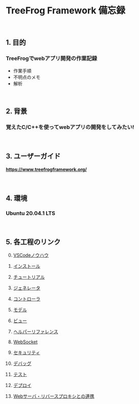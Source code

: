# TreeFrog Framework 備忘録
<br>

## 1. 目的
### TreeFrogでwebアプリ開発の作業記録
- 作業手順
- 不明点のメモ
- 解析
<br>

## 2. 背景
### 覚えたC/C++を使ってwebアプリの開発をしてみたい!
<br>

## 3. ユーザーガイド
#### https://www.treefrogframework.org/
<br>

## 4. 環境
### Ubuntu 20.04.1 LTS
<br>

## 5. 各工程のリンク
0. [VSCodeノウハウ](https://github.com/lef2/treefrog_practice/blob/master/doc/00_vscode)

1. [インストール](https://github.com/lef2/treefrog_practice/blob/master/doc/01_install) 

2. [チュートリアル](https://github.com/lef2/treefrog_practice/blob/master/doc/02_tutorial)

3. [ジェネレータ]()

4. [コントローラ]()

5. [モデル]()

6. [ビュー]()

7. [ヘルパーリファレンス]()

8. [WebSocket]()

9. [セキュリティ]()

10. [デバッグ]()

11. [テスト]()

12. [デプロイ]()

13. [Webサーバ・リバースプロキシとの連携]()
